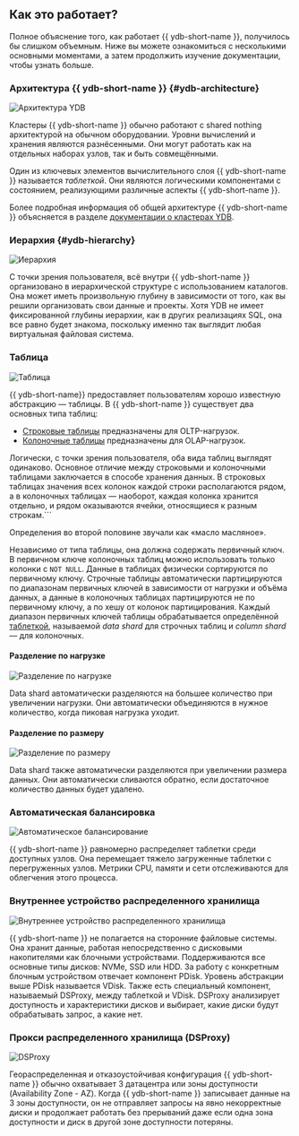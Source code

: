 ## Как это работает?

Полное объяснение того, как работает {{ ydb-short-name }}, получилось бы слишком объемным. Ниже вы можете ознакомиться с несколькими основными моментами, а затем продолжить изучение документации, чтобы узнать больше.

### Архитектура {{ ydb-short-name }} {#ydb-architecture}

![Архитектура YDB](https://storage.yandexcloud.net/ydb-www-prod-site-assets/howitworks/grps.png)

Кластеры {{ ydb-short-name }} обычно работают с shared nothing архитектурой на обычном оборудовании. Уровни вычислений и хранения являются разнёсенными. Они могут работать как на отдельных наборах узлов, так и быть совмещёнными.

Один из ключевых элементов вычислительного слоя {{ ydb-short-name }} называется *таблеткой*. Они являются логическими компонентами с состоянием, реализующими различные аспекты {{ ydb-short-name }}.

Более подробная информация об общей архитектуре {{ ydb-short-name }} объясняется в разделе [документации о кластерах YDB](../../cluster/index.md).

### Иерархия {#ydb-hierarchy}

![Иерархия](https://storage.yandexcloud.net/ydb-www-prod-site-assets/howitworks/organization.png)

С точки зрения пользователя, всё внутри {{ ydb-short-name }} организовано в иерархической структуре с использованием каталогов. Она может иметь произвольную глубину в зависимости от того, как вы решили организовать свои данные и проекты. Хотя YDB не имеет фиксированной глубины иерархии, как в других реализациях SQL, она все равно будет знакома, поскольку именно так выглядит любая виртуальная файловая система.

### Таблица

![Таблица](https://storage.yandexcloud.net/ydb-www-prod-site-assets/howitworks/table.png)

{{ ydb-short-name}} предоставляет пользователям хорошо известную абстракцию — таблицы. В {{ ydb-short-name }} существует два основных типа таблиц:
* [Строковые таблицы](../../datamodel/table.md#row-tables) предназначены для OLTP-нагрузок.
* [Колоночные таблицы](../../datamodel/table.md#column-tables) предназначены для OLAP-нагрузок.

Логически, с точки зрения пользователя, оба вида таблиц выглядят одинаково. Основное отличие между строковыми и колоночными таблицами заключается в способе хранения данных. В строковых таблицах значения всех колонок каждой строки располагаются рядом, а в колоночных таблицах — наоборот, каждая колонка хранится отдельно, и рядом оказываются ячейки, относящиеся к разным строкам.```

Определения во второй половине звучали как «масло масляное».

Независимо от типа таблицы, она должна содержать первичный ключ. В первичном ключе колоночных таблиц можно использовать только колонки с `NOT NULL`. Данные в таблицах физически сортируются по первичному ключу. Строчные таблицы автоматически партицируются по диапазонам первичных ключей в зависимости от нагрузки и объёма данных, а данные в колоночных таблицах партицируются не по первичному ключу, а по хешу от колонок партицирования. Каждый диапазон первичных ключей таблицы обрабатывается определённой [таблеткой](../../cluster/common_scheme_ydb.md#tablets), называемой *data shard* для строчных таблиц и *column shard* — для колоночных.

#### Разделение по нагрузке

![Разделение по нагрузке](https://storage.yandexcloud.net/ydb-www-prod-site-assets/howitworks/nagruz%201.5.png)

Data shard автоматически разделяются на большее количество при увеличении нагрузки. Они автоматически объединяются в нужное количество, когда пиковая нагрузка уходит.

#### Разделение по размеру

![Разделение по размеру](https://storage.yandexcloud.net/ydb-www-prod-site-assets/howitworks/size%201.5%20(1).png)

Data shard также автоматически разделяются при увеличении размера данных. Они автоматически сливаются обратно, если достаточное количество данных будет удалено.

### Автоматическая балансировка

![Автоматическое балансирование](https://storage.yandexcloud.net/ydb-www-prod-site-assets/howitworks/pills%201.5.png)

{{ ydb-short-name }} равномерно распределяет таблетки среди доступных узлов. Она перемещает тяжело загруженные таблетки с перегруженных узлов. Метрики CPU, памяти и сети отслеживаются для облегчения этого процесса.

### Внутреннее устройство распределенного хранилища

![Внутреннее устройство распределенного хранилища](https://storage.yandexcloud.net/ydb-www-prod-site-assets/howitworks/distributed.png)

{{ ydb-short-name }} не полагается на сторонние файловые системы. Она хранит данные, работая непосредственно с дисковыми накопителями как блочными устройствами. Поддерживаются все основные типы дисков: NVMe, SSD или HDD. За работу с конкретным блочным устройством отвечает компонент PDisk. Уровень абстракции выше PDisk называется VDisk. Также есть специальный компонент, называемый DSProxy, между таблеткой и VDisk. DSProxy анализирует доступность и характеристики дисков и выбирает, какие диски будут обрабатывать запрос, а какие нет.

### Прокси распределенного хранилища (DSProxy)

![DSProxy](https://storage.yandexcloud.net/ydb-www-prod-site-assets/howitworks/proxy%202.png)

Геораспределенная и отказоустойчивая конфигурация {{ ydb-short-name }} обычно охватывает 3 датацентра или зоны доступности (Availability Zone - AZ). Когда {{ ydb-short-name }} записывает данные на 3 зоны доступности, он не отправляет запросы на явно некорректные диски и продолжает работать без прерываний даже если одна зона доступности и диск в другой зоне доступности потеряны.
